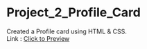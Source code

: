 # Project_2_Profile_Card
Created a Profile card using HTML &amp; CSS.
<br>
Link : <a href="https://bhushansadavarti.github.io/Project_2_Profile_Card/">Click to Preview</a>
